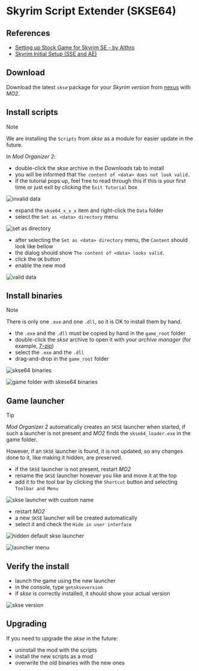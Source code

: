 # Skyrim Script Extender (SKSE64)

## References

* [Setting up Stock Game for Skyrim SE - by Althro](https://github.com/LivelyDismay/Learn-To-Mod/blob/main/lessons/Setting%20up%20Stock%20Game%20for%20Skyrim%20SE.md#skse)
* [Skyrim Initial Setup (SSE and AE)](https://www.nexusmods.com/skyrimspecialedition/articles/6528)

## Download

Download the latest `skse` package for your *Skyrim version* from [nexus](https://www.nexusmods.com/skyrimspecialedition/mods/30379) with *MO2*.

## Install scripts

> [!NOTE]
> We are installing the `Scripts` from *skse* as a module for easier update in the future.

In *Mod Organizer 2*:

* double-click the *skse* archive in the *Downloads* tab to install
* you will be informed that `The content of <data> does not look valid.`
* if the tutorial pops up, feel free to read through this if this is your first time or just exit by clicking the `Exit Tutorial` box

![invalid data](images/skse64_scripts_1.png)

* expand the `skse64_x_x_x` item and right-click the `Data` folder
* select the `Set as <data> directory` menu

![set as <data> directory](images/skse64_scripts_2.png)

* after selecting the `Set as <data> directory` menu, the `Content` should look like bellow
* the dialog should show `The content of <data> looks valid.`
* click the `OK` button
* enable the new mod

![valid data](images/skse64_scripts_3.png)

## Install binaries

> [!NOTE]
> There is only one `.exe` and one `.dll`, so it is OK to install them by hand.

* the `.exe` and the `.dll` must be copied by hand in the `game_root` folder
* double-click the *skse* archive to open it with your *archive manager* (for example, [7-zip](https://www.7-zip.org/))
* select the `.exe` and the `.dll`
* drag-and-drop in the `game_root` folder

![skse64 binaries](images/skse64_binaries_1.png)

![game folder with skese64 binaries](images/skse64_binaries_2.png)

## Game launcher

> [!TIP]
> *Mod Organizer 2* automatically creates an `SKSE` launcher when started, if such a launcher is not present and *MO2* finds the `skse64_loader.exe` in the game folder.
>
> However, if an `SKSE` launcher is found, it is not updated, so any changes done to it, like making it hidden, are preserved.

* if the `SKSE` launcher is not present, restart *MO2*
* rename the `SKSE` launcher however you like and move it at the top
* add it to the tool bar by clicking the `Shortcut` button and selecting `Toolbar and Menu`

![skse launcher with custom name](images/skse64_custom_launcher.png)

* restart *MO2*
* a new `SKSE` launcher will be created automatically
* select it and check the `Hide in user interface`

![hidden default skse launcher](images/skse64_hidden_default_launcher.png)

![launcher menu](images/skse64_launcher_menu.png)

## Verify the install

* launch the game using the new launcher
* in the console, type `getskseversion`
* if *skse* is correctly installed, it should show your actual version

![skse version](images/skse64_version.jpg)

## Upgrading

If you need to upgrade the *skse* in the future:

* uninstall the mod with the scripts
* install the new scripts as a mod
* overwrite the old binaries with the new ones
